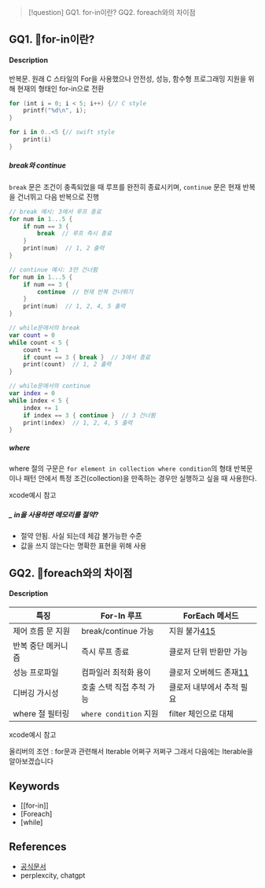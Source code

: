 >[!question]
 GQ1. for-in이란?
 GQ2. foreach와의 차이점
 
## GQ1. for-in이란?

#### Description
반복문.
원래 C 스타일의 For을 사용했으나 안전성, 성능, 함수형 프로그래밍 지원을 위해 현재의 형태인 for-in으로 전환
```swift
for (int i = 0; i < 5; i++) {// C style
    printf("%d\n", i);
}

for i in 0..<5 {// swift style
    print(i)
}
```

##### break와 continue

`break` 문은 조건이 충족되었을 때 루프를 완전히 종료시키며, `continue` 문은 현재 반복을 건너뛰고 다음 반복으로 진행

``` swift
// break 예시: 3에서 루프 종료
for num in 1...5 {
    if num == 3 {
        break  // 루프 즉시 종료
    }
    print(num)  // 1, 2 출력
}

// continue 예시: 3만 건너뜀
for num in 1...5 {
    if num == 3 {
        continue  // 현재 반복 건너뛰기
    }
    print(num)  // 1, 2, 4, 5 출력
}

// while문에서의 break
var count = 0
while count < 5 {
    count += 1
    if count == 3 { break }  // 3에서 종료
    print(count)  // 1, 2 출력
}

// while문에서의 continue
var index = 0
while index < 5 {
    index += 1
    if index == 3 { continue }  // 3 건너뜀
    print(index)  // 1, 2, 4, 5 출력
}
```

##### where
where 절의 구문은 `for element in collection where condition`의 형태
반복문이나 패턴 안에서 특정 조건(collection)을 만족하는 경우만 실행하고 싶을 때 사용한다.

xcode예시 참고

##### _ in을 사용하면 메모리를 절약?
- 절약 안됨. 사실 되는데 체감 불가능한 수준
- 값을 쓰지 않는다는 명확한 표현을 위해 사용

## GQ2. foreach와의 차이점

#### Description
| 특징          | For-In 루프            | ForEach 메서드                                                                                                                                                 |
| ----------- | -------------------- | ----------------------------------------------------------------------------------------------------------------------------------------------------------- |
| 제어 흐름 문 지원  | break/continue 가능    | 지원 불가[4](https://velog.io/@un1945/Swift-for-in-forEach-%EC%B0%A8%EC%9D%B4%EC%A0%90)[15](https://agrawalsuneet.github.io/blogs/for-in-vs-for-each-in-swift/) |
| 반복 중단 메커니즘  | 즉시 루프 종료             | 클로저 단위 반환만 가능                                                                                                                                               |
| 성능 프로파일     | 컴파일러 최적화 용이          | 클로저 오버헤드 존재[11](https://stackoverflow.com/questions/45333177/when-to-use-foreach-instead-of-for-in)                                                         |
| 디버깅 가시성     | 호출 스택 직접 추적 가능       | 클로저 내부에서 추적 필요                                                                                                                                              |
| where 절 필터링 | `where condition` 지원 | filter 체인으로 대체                                                                                                                                              |
xcode예시 참고

올리버의 조언 : for문과 관련해서 Iterable 어쩌구 저쩌구
그래서 다음에는 Iterable을 알아보겠습니다
## Keywords
- [[for-in]]
- [Foreach]
- [while]

## References
- [공식문서](https://bbiguduk.gitbook.io/swift/language-reference/statements#for-in-for-in-statement)
- perplexcity, chatgpt
